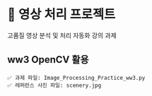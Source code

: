 # 🎥 영상 처리 프로젝트

고품질 영상 분석 및 처리 자동화 강의 과제
  ## ww3 OpenCV 활용
    ✅ 과제 파일: Image_Processing_Practice_ww3.py
    ✅ 레퍼런스 사진 파일: scenery.jpg
